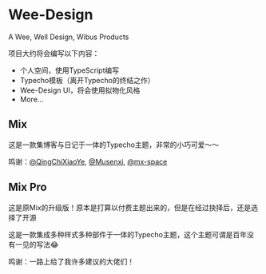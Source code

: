 # Wee-Design 

A Wee, Well Design, Wibus Products

项目大约将会编写以下内容：

- 个人空间，使用TypeScript编写
- Typecho模板（离开Typecho的终结之作）
- Wee-Design UI，将会使用拟物化风格
- More...

## Mix

这是一款集博客与日记于一体的Typecho主题，非常的小巧可爱～～

鸣谢：[@QingChiXiaoYe](https://github.com/QingChiXiaoYe), [@Musenxi](https://github.com/Musenxi), [@mx-space](https://github.com/mx-space)

## Mix Pro

这是原Mix的升级版！原本是打算以付费主题出来的，但是在经过抉择后，还是选择了开源

这是一款集成多种样式多种部件于一体的Typecho主题，这个主题可谓是百年没有一见的写法😂

鸣谢：一路上给了我许多建议的大佬们！

